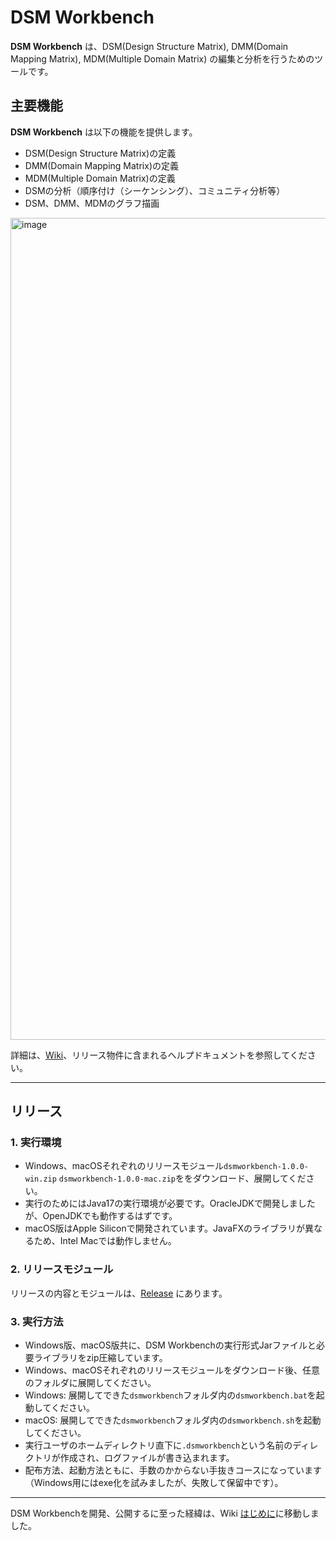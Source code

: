 # DSM Workbench
**DSM Workbench** は、DSM(Design Structure Matrix), DMM(Domain Mapping Matrix), MDM(Multiple Domain Matrix) の編集と分析を行うためのツールです。
## 主要機能
**DSM Workbench** は以下の機能を提供します。
- DSM(Design Structure Matrix)の定義
- DMM(Domain Mapping Matrix)の定義
- MDM(Multiple Domain Matrix)の定義
- DSMの分析（順序付け（シーケンシング）、コミュニティ分析等）
- DSM、DMM、MDMのグラフ描画

<img width="2484" height="1315" alt="image" src="https://github.com/user-attachments/assets/2a85f22f-7980-40be-aaee-a8429b68c0d0" />

詳細は、[Wiki](https://github.com/fujimoto-yukio/dsm/wiki)、リリース物件に含まれるヘルプドキュメントを参照してください。

----------
## リリース
### 1. 実行環境
  - Windows、macOSそれぞれのリリースモジュール`dsmworkbench-1.0.0-win.zip` `dsmworkbench-1.0.0-mac.zip`ををダウンロード、展開してください。
  - 実行のためにはJava17の実行環境が必要です。OracleJDKで開発しましたが、OpenJDKでも動作するはずです。
  - macOS版はApple Siliconで開発されています。JavaFXのライブラリが異なるため、Intel Macでは動作しません。

### 2. リリースモジュール
リリースの内容とモジュールは、[Release](https://github.com/fujimoto-yukio/dsm/releases) にあります。

### 3. 実行方法
  - Windows版、macOS版共に、DSM Workbenchの実行形式Jarファイルと必要ライブラリをzip圧縮しています。
  - Windows、macOSそれぞれのリリースモジュールをダウンロード後、任意のフォルダに展開してください。
  - Windows: 展開してできた`dsmworkbench`フォルダ内の`dsmworkbench.bat`を起動してください。
  - macOS: 展開してできた`dsmworkbench`フォルダ内の`dsmworkbench.sh`を起動してください。
  - 実行ユーザのホームディレクトリ直下に`.dsmworkbench`という名前のディレクトリが作成され、ログファイルが書き込まれます。
  - 配布方法、起動方法ともに、手数のかからない手抜きコースになっています（Windows用にはexe化を試みましたが、失敗して保留中です）。

----------
DSM Workbenchを開発、公開するに至った経緯は、Wiki [はじめに](https://github.com/fujimoto-yukio/dsm/wiki/はじめに)に移動しました。
